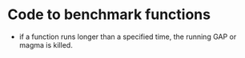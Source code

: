 # Code to benchmark functions

- if a function runs longer than a specified time, the running GAP or magma
  is killed.
